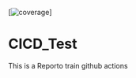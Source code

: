 [![coverage](https://github.com/twaismax/CICD_Test/coverage.svg)]
# CICD_Test
This is a Reporto train github actions


